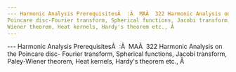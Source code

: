 ```yaml
---
--- Harmonic Analysis PrerequisitesÂ  :Â  MAÂ  322 Harmonic Analysis on the
Poincare disc-Fourier transform, Spherical functions, Jacobi transform, Paley-
Wiener theorem, Heat kernels, Hardy's theorem etc., Â 
---
```

--- Harmonic
Analysis PrerequisitesÂ  :Â  MAÂ  322 Harmonic Analysis on the Poincare disc-
Fourier transform, Spherical functions, Jacobi transform, Paley-Wiener theorem,
Heat kernels, Hardy's theorem etc., Â 
